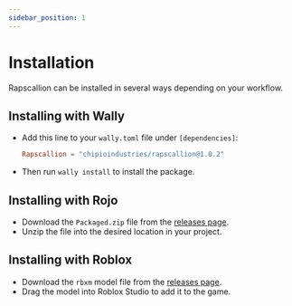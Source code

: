 ```yaml
---
sidebar_position: 1
---
```


# Installation

Rapscallion can be installed in several ways depending on your workflow.

## Installing with Wally

* Add this line to your `wally.toml` file under `[dependencies]`:

	```toml
	Rapscallion = "chipioindustries/rapscallion@1.0.2"
	```

* Then run `wally install` to install the package.

## Installing with Rojo

* Download the `Packaged.zip` file from the [releases page](https://github.com/ChipioIndustries/rapscallion/releases).
* Unzip the file into the desired location in your project.

## Installing with Roblox

* Download the `rbxm` model file from the [releases page](https://github.com/ChipioIndustries/rapscallion/releases).
* Drag the model into Roblox Studio to add it to the game.
